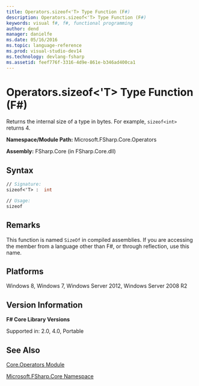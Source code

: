 ```yaml
---
title: Operators.sizeof<'T> Type Function (F#)
description: Operators.sizeof<'T> Type Function (F#)
keywords: visual f#, f#, functional programming
author: dend
manager: danielfe
ms.date: 05/16/2016
ms.topic: language-reference
ms.prod: visual-studio-dev14
ms.technology: devlang-fsharp
ms.assetid: feef776f-3316-4d9e-861e-b346ad400ca1
---
```


# Operators.sizeof<'T> Type Function (F#)

Returns the internal size of a type in bytes. For example, `sizeof<int>` returns 4.

**Namespace/Module Path:** Microsoft.FSharp.Core.Operators

**Assembly:** FSharp.Core (in FSharp.Core.dll)


## Syntax

```fsharp
// Signature:
sizeof<'T> :  int

// Usage:
sizeof
```

## Remarks
This function is named `SizeOf` in compiled assemblies. If you are accessing the member from a language other than F#, or through reflection, use this name.

## Platforms
Windows 8, Windows 7, Windows Server 2012, Windows Server 2008 R2

## Version Information
**F# Core Library Versions**

Supported in: 2.0, 4.0, Portable

## See Also
[Core.Operators Module](Core.Operators-Module-%5BFSharp%5D.md)

[Microsoft.FSharp.Core Namespace](Microsoft.FSharp.Core-Namespace-%5BFSharp%5D.md)
